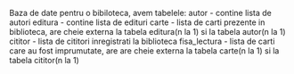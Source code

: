 Baza de date pentru o bibiloteca, avem tabelele:
autor - contine lista de autori
editura - contine lista de edituri
carte - lista de carti prezente in biblioteca, are cheie externa la tabela editura(n la 1) si la tabela autor(n la 1)
cititor - lista de cititori inregistrati la biblioteca
fisa_lectura - lista de carti care au fost imprumutate, are are cheie externa la tabela carte(n la 1) si la tabela cititor(n la 1)
